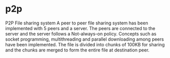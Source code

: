 # p2p
P2P File sharing system
A peer to peer file sharing system has been implemented with 5 peers and a server. The peers are connected to the server and the server follows a Not-always-on policy.
Concepts such as socket programming, multithreading and parallel downloading among peers have been implemented.
The file is divided into chunks of 100KB for sharing and the chunks are merged to form the entire file at destination peer.
